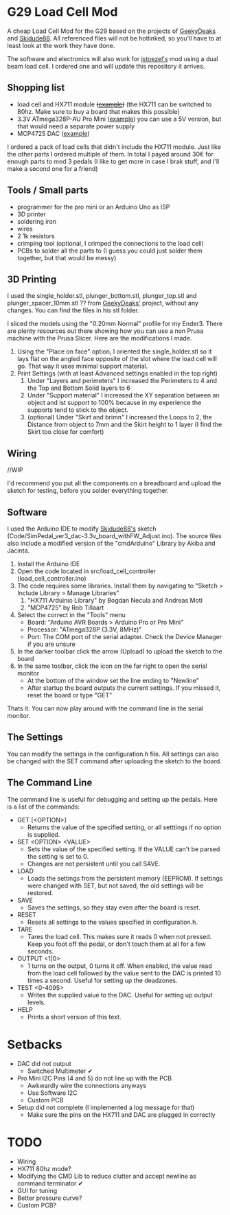 # G29 Load Cell Mod
A cheap Load Cell Mod for the G29 based on the projects of [GeekyDeaks](https://github.com/GeekyDeaks/g29-load-cell) and [Skidude88](https://github.com/Skidude88/Skidude88-G29-PS4-LoadCell-Arduino). All referenced files will not be hotlinked, so you'll have to at least look at the work they have done. 

The software and electronics will also work for [jstoezel's](https://github.com/jstoezel/brake_pedal_beam_load_cell) mod using a dual beam load cell. I ordered one and will update this repository it arrives.

## Shopping list
* load cell and HX711 module ~~([example](https://usa.banggood.com/4pcs-DIY-50KG-Body-Load-Cell-Weight-Strain-Sensor-Resistance-With-HX711-AD-Module-p-1326815.html))~~ (the HX711 can be switched to 80hz. Make sure to buy a board that makes this possible)
* 3.3V ATmega328P-AU Pro Mini ([example](https://www.banggood.com/3Pcs-3_3V-8MHz-ATmega328P-AU-Pro-Mini-Microcontroller-With-Pins-Development-Board-p-980290.html)) you can use a 5V version, but that would need a separate power supply
* MCP4725 DAC ([example](https://www.banggood.com/3Pcs-CJMCU-MCP4725-I2C-DAC-Development-Board-Module-p-1051690.html))

I ordered a pack of load cells that didn't include the HX711 module. Just like the other parts I ordered multiple of them. In total I payed around 30€ for enough parts to mod 3 pedals (I like to get more in case I brak stuff, and I'll make a second one for a friend)

## Tools / Small parts
* programmer for the pro mini or an Arduino Uno as ISP
* 3D printer
* soldering iron
* wires
* 2 1k resistors
* crimping tool (optional, I crimped the connections to the load cell)
* PCBs to solder all the parts to (I guess you could just solder them together, but that would be messy)

## 3D Printing

I used the single_holder.stl, plunger_bottom.stl, plunger_top.stl and plunger_spacer_10mm.stl ?? from [GeekyDeaks'](https://github.com/GeekyDeaks/g29-load-cell) project, without any changes. You can find the files in his stl folder.

I sliced the models using the "0.20mm Normal" profile for my Ender3. There are plenty resources out there showing how you can use a non Prusa machine with the Prusa Slicer. Here are the modifications I made.

1. Using the "Place on face" option, I oriented the single_holder.stl so it lays flat on the angled face opposite of the slot where the load cell will go. That way it uses minimal support material.
2. Print Settings (with at least Advanced settings enabled in the top right)
   1. Under "Layers and perimeters" I increased the Perimeters to 4 and the Top and Bottom Solid layers to 6
   2. Under "Support material" I increased the XY separation between an object and ist support to 100% because in my experience the supports tend to stick to the object.
   3. (optional) Under "Skirt and brimn" I increased the Loops to 2, the Distance from object to 7mm and the Skirt height to 1 layer (I find the Skirt too close for comfort)

## Wiring

//WIP

I'd recommend you put all the components on a breadboard and upload the sketch for testing, before you solder everything together.

## Software

I used the Arduino IDE to modify [Skidude88's](https://github.com/Skidude88/Skidude88-G29-PS4-LoadCell-Arduino) sketch (Code/SimPedal_ver3_dac-3.3v_board_withFW_Adjust.ino). The source files also include a modified version of the "cmdArduino" Library by Akiba and Jacinta.

1. Install the Arduino IDE
2. Open the code located in src/load_cell_controller (load_cell_controller.ino)
3. The code requires some libraries. Install them by navigating to "Sketch > Include Library > Manage Libraries"
   1. "HX711 Arduinio Library" by Bogdan Necula and Andreas Motl
   2. "MCP4725" by Rob Tillaart
4. Select the correct in the "Tools" menu
   * Board: "Arduino AVR Boards > Arduino Pro or Pro Mini"
   * Processor: "ATmega328P (3.3V, 8MHz)"
   * Port: The COM port of the serial adapter. Check the Device Manager if you are unsure
5. In the darker toolbar click the arrow (Upload) to upload the sketch to the board
6. In the same toolbar, click the icon on the far right to open the serial monitor
   * At the bottom of the window set the line ending to "Newline"
   * After startup the board outputs the current settings. If you missed it, reset the board or type "GET"
  
Thats it. You can now play around with the command line in the serial monitor. 

## The Settings

You can modify the settings in the configuration.h file. All settings can also be changed with the SET command after uploading the sketch to the board.

## The Command Line

The command line is useful for debugging and setting up the pedals. Here is a list of the commands:

* GET \[\<OPTION\>\]
  * Returns the value of the specified setting, or all setttings if no option is supplied.
* SET \<OPTION\> \<VALUE\>
  * Sets the value of the specified setting. If the VALUE can't be parsed the setting is set to 0.
  * Changes are not persistent until you call SAVE.
* LOAD
  * Loads the settings from the persistent memory (EEPROM). If settings were changed with SET, but not saved, the old settings will be restored.
* SAVE
  * Saves the settings, so they stay even after the board is reset.
* RESET
  * Resets all settings to the values specified in configuration.h.
* TARE
  * Tares the load cell. This makes sure it reads 0 when not pressed. Keep you foot off the pedal, or don't touch them at all for a few seconds.
* OUTPUT \<1|0\>
  * 1 turns on the output, 0 turns it off. When enabled, the value read from the load cell followed by the value sent to the DAC is printed 10 times a second. Useful for setting up the deadzones.
* TEST \<0-4095\>
  * Writes the supplied value to the DAC. Useful for setting up output levels.
* HELP
  * Prints a short version of this text.

# Setbacks
* DAC did not output
  * Switched Multimeter ✔
* Pro Mini I2C Pins (4 and 5) do not line up with the PCB
  * Awkwardly wire the connections anyways
  * Use Software I2C
  * Custom PCB
* Setup did not complete (I implemented a log message for that)
  * Make sure the pins on the HX711 and DAC are plugged in correctly

# TODO
* Wiring
* HX711 80hz mode?
* Modifying the CMD Lib to reduce clutter and accept newline as command terminator ✔
* GUI for tuning
* Better pressure curve?
* Custom PCB?
